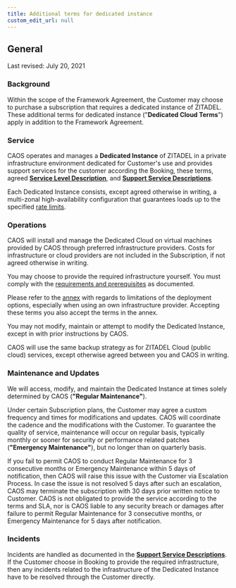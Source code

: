 ```yaml
---
title: Additional terms for dedicated instance
custom_edit_url: null
--- 
```

## General

Last revised: July 20, 2021

### Background

Within the scope of the Framework Agreement, the Customer may choose to purchase a subscription that requires a dedicated instance of ZITADEL. These additional terms for dedicated instance ("**Dedicated Cloud Terms**") apply in addition to the Framework Agreement.

### Service

CAOS operates and manages a **Dedicated Instance** of ZITADEL in a private infrastructure environment dedicated for Customer's use and provides support services for the customer according the Booking, these terms, agreed [**Service Level Description**](service-level-description), and [**Support Service Descriptions**](support-services).

Each Dedicated Instance consists, except agreed otherwise in writing, a multi-zonal high-availability configuration that guarantees loads up to the specified [rate limits](https://docs.zitadel.ch/docs/legal/rate-limit-policy#what-rate-limits-do-apply).

### Operations

CAOS will install and manage the Dedicated Cloud on virtual machines provided by CAOS through preferred infrastructure providers. Costs for infrastructure or cloud providers are not included in the Subscription, if not agreed otherwise in writing.

You may choose to provide the required infrastructure yourself. You must comply with the [requirements and prerequisites](https://docs.zitadel.ch/docs/guides/installation/managed-dedicated-instance) as documented.

Please refer to the [annex](dedicated-instance-deployment) with regards to limitations of the deployment options, especially when using an own infrastructure provider. Accepting these terms you also accept the terms in the annex.

You may not modify, maintain or attempt to modify the Dedicated Instance, except in with prior instructions by CAOS.

CAOS will use the same backup strategy as for ZITADEL Cloud (public cloud) services, except otherwise agreed between you and CAOS in writing.

### Maintenance and Updates

We will access, modify, and maintain the Dedicated Instance at times solely determined by CAOS (**"Regular Maintenance"**).

Under certain Subscription plans, the Customer may agree a custom frequency and times for modifications and updates. CAOS will coordinate the cadence and the modifications with the Customer. To guarantee the quality of service, maintenance will occur on regular basis, typically monthly or sooner for security or performance related patches (**"Emergency Maintenance"**), but no longer than on quarterly basis.

If you fail to permit CAOS to conduct Regular Maintenance for 3 consecutive months or Emergency Maintenance within 5 days of notification, then CAOS will raise this issue with the Customer via Escalation Process. In case the issue is not resolved 5 days after such an escalation, CAOS may terminate the subscription with 30 days prior written notice to Customer. CAOS is not obligated to provide the service according to the terms and SLA, nor is CAOS liable to any security breach or damages after failure to permit Regular Maintenance for 3 consecutive months, or Emergency Maintenance for 5 days after notification.

### Incidents

Incidents are handled as documented in the [**Support Service Descriptions**](support-services). If the Customer choose in Booking to provide the required infrastructure, then any incidents related to the infrastructure of the Dedicated Instance have to be resolved through the Customer directly.
